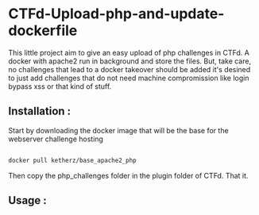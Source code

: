 # CTFd-Upload-php-and-update-dockerfile

This little project aim to give an easy upload of php challenges in CTFd. A docker with apache2 run in background and store the files.
But, take care, no challenges that lead to a docker takeover should be added it's desined to just add challenges that do not need machine compromission like login bypass xss or that kind of stuff.

## Installation :

Start by downloading the docker image that will be the base for the webserver challenge hosting

```bash

docker pull ketherz/base_apache2_php

```
Then copy the php_challenges folder in the plugin folder of CTFd. That it.

## Usage :

